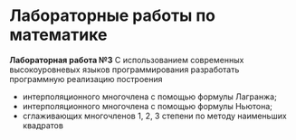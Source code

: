 # Лабораторные работы по математике

**Лабораторная работа №3**
С использованием современных высокоуровневых языков программирования
разработать программную реализацию построения
- интерполяционного многочлена с помощью формулы Лагранжа;
- интерполяционного многочлена с помощью формулы Ньютона;
- сглаживающих многочленов 1, 2, 3 степени по методу наименьших квадратов
